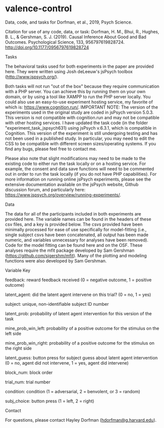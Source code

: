 # valence-control
Data, code, and tasks for Dorfman, et al., 2019, Psych Science.

Citation for use of any code, data, or task: 
Dorfman, H. M., Bhui, R., Hughes, B. L., & Gershman, S. J. (2019). Causal Inference About Good and Bad Outcomes. Psychological Science, 133, 956797619828724. http://doi.org/10.1177/0956797619828724

Tasks

The behavioral tasks used for both experiments in the paper are provided here. They were written using Josh deLeeuw's jsPsych toolbox (http://www.jspsych.org/).

Both tasks will not run "out of the box" because they require communication with a PHP server. You can achieve this by running them on your own domain, or by using a tool like XAMPP to run the PHP server locally. You could also use an easy-to-use experiment hosting service, my favorite of which is: https://www.cognition.run/. IMPORTANT NOTE: The version of the experiments used in the original study are coded in jsPsych version 5.0.3. This version is not compatible with cognition.run and may not be compatible with other hosting services. I have updated the task code (in the folder "experiment_task_jspsych631) using jsPsych v.6.3.1, which is compatible in Cognition. This version of the experiment is still undergoing testing and has not been used in a published study. In particular, you may need to edit the CSS to be compatible with different screen sizes/operating systems. If you find any bugs, please feel free to contact me.

Please also note that slight modifications may need to be made to the existing code to either run the task locally or on a hosting service. For example, the consent and data save functions will need to be commented out in order to run the task locally (if you do not have PHP capabilities). For more information on running online jsPsych experiments, please see the extensive documentation available on the jsPsych website, Github discussion forum, and particularly here: https://www.jspsych.org/overview/running-experiments/.

Data

The data for all of the participants included in both experiments are provided here. The variable names can be found in the headers of these csv files, and a key is provided below. The csvs provided have been minimally processed for ease of use specifically for model-fitting (i.e., single subject csvs have been concatenated, all output has been made numeric, and variables unnecessary for analyses have been removed).
Code for the model fitting can be found here and on the OSF. These analyses require the mfit package developed by Sam Gershman (https://github.com/sjgershm/mfit). Many of the plotting and modeling functions were also developed by Sam Gershman.

Variable Key

feedback: reward feedback received (0 = negative outcome, 1 = positive outcome)

latent_agent: did the latent agent intervene on this trial? (0 = no, 1 = yes)

subject: unique, non-identifiable subject ID number

latent_prob: probability of latent agent intervention for this version of the task

mine_prob_win_left: probability of a positive outcome for the stimulus on the left side

mine_prob_win_right: probability of a positive outcome for the stimulus on the right side

latent_guess: button press for subject guess about latent agent intervention (0 = no, agent did not intervene, 1 = yes, agent did intervene)

block_num: block order

trial_num: trial number

condition: condition (1 = adversarial, 2 = benvolent, or 3 = random)

subj_choice: button press (1 = left, 2 = right)

Contact

For questions, please contact Hayley Dorfman (hdorfman@g.harvard.edu).



